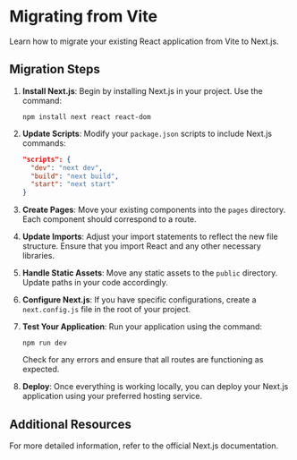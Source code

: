 # Migrating from Vite

Learn how to migrate your existing React application from Vite to Next.js.

## Migration Steps

1. **Install Next.js**: Begin by installing Next.js in your project. Use the command:
   ```
   npm install next react react-dom
   ```

2. **Update Scripts**: Modify your `package.json` scripts to include Next.js commands:
   ```json
   "scripts": {
     "dev": "next dev",
     "build": "next build",
     "start": "next start"
   }
   ```

3. **Create Pages**: Move your existing components into the `pages` directory. Each component should correspond to a route.

4. **Update Imports**: Adjust your import statements to reflect the new file structure. Ensure that you import React and any other necessary libraries.

5. **Handle Static Assets**: Move any static assets to the `public` directory. Update paths in your code accordingly.

6. **Configure Next.js**: If you have specific configurations, create a `next.config.js` file in the root of your project.

7. **Test Your Application**: Run your application using the command:
   ```
   npm run dev
   ```
   Check for any errors and ensure that all routes are functioning as expected.

8. **Deploy**: Once everything is working locally, you can deploy your Next.js application using your preferred hosting service.

## Additional Resources

For more detailed information, refer to the official Next.js documentation.